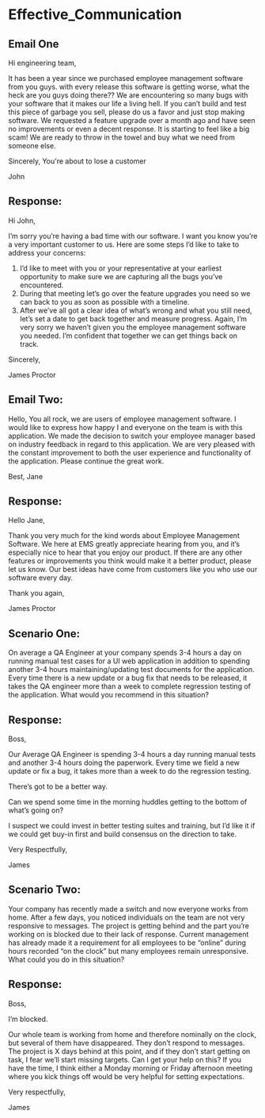 # Effective_Communication

## Email One

Hi engineering team,

It has been a year since we purchased employee management software from you guys. with every release this software is getting worse, what the heck are you guys doing there?? We are encountering so many bugs with your software that it makes our life a living hell. If you can’t build and test this piece of garbage you sell, please do us a favor and just stop making software. We requested a feature upgrade over a month ago and have seen no improvements or even a decent response. It is starting to feel like a big scam! We are ready to throw in the towel and buy what we need from someone else.

Sincerely,
You're about to lose a customer

John

## Response:
Hi John,

I’m sorry you’re having a bad time with our software. I want you know you’re a very important customer to us. Here are some steps I’d like to take to address your concerns:
1.	I’d like to meet with you or your representative at your earliest opportunity to make sure we are capturing all the bugs you’ve encountered.
2.	During that meeting let’s go over the feature upgrades you need so we can back to you as soon as possible with a timeline.
3.	After we’ve all got a clear idea of what’s wrong and what you still need, let’s set a date to get back together and measure progress.
Again, I’m very sorry we haven’t given you the employee management software you needed. I’m confident that together we can get things back on track.

Sincerely,

James Proctor

## Email Two:
Hello, You all rock, we are users of employee management software. I would like to express how happy I and everyone on the team is with this application. We made the decision to switch your employee manager based on industry feedback in regard to this application. We are very pleased with the constant improvement to both the user experience and functionality of the application. Please continue the great work. 

Best, Jane

## Response:
Hello Jane,

Thank you very much for the kind words about Employee Management Software. We here at EMS greatly appreciate hearing from you, and it’s especially nice to hear that you enjoy our product. If there are any other features or improvements you think would make it a better product, please let us know. Our best ideas have come from customers like you who use our software every day.

Thank you again,

James Proctor

## Scenario One:

On average a QA Engineer at your company spends 3-4 hours a day on running manual test cases for a UI web application in addition to spending another 3-4 hours maintaining/updating test documents for the application. Every time there is a new update or a bug fix that needs to be released, it takes the QA engineer more than a week to complete regression testing of the application. What would you recommend in this situation?

## Response:

Boss,

Our Average QA Engineer is spending 3-4 hours a day running manual tests and another 3-4 hours doing the paperwork. Every time we field a new update or fix a bug, it takes more than a week to do the regression testing. 

There’s got to be a better way. 

Can we spend some time in the morning huddles getting to the bottom of what’s going on?

I suspect we could invest in better testing suites and training, but I’d like it if we could get buy-in first and build consensus on the direction to take.

Very Respectfully,

James

## Scenario Two:
Your company has recently made a switch and now everyone works from home. After a few days, you noticed individuals on the team are not very responsive to messages. The project is getting behind and the part you’re working on is blocked due to their lack of response. Current management has already made it a requirement for all employees to be “online” during hours recorded “on the clock” but many employees remain unresponsive. What could you do in this situation?

## Response:

Boss,

I’m blocked. 

Our whole team is working from home and therefore nominally on the clock, but several of them have disappeared. They don’t respond to messages.
The project is X days behind at this point, and if they don’t start getting on task, I fear we’ll start missing targets.
Can I get your help on this? If you have the time, I think either a Monday morning or Friday afternoon meeting where you kick things off would be very helpful for setting expectations.

Very respectfully,

James
